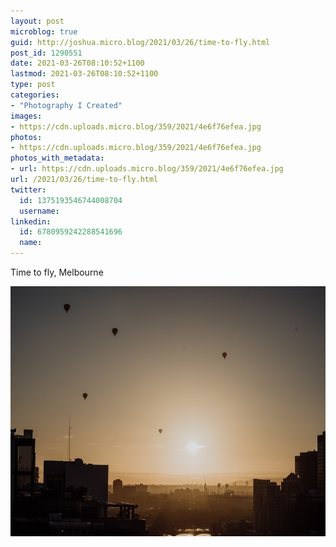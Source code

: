 ```yaml
---
layout: post
microblog: true
guid: http://joshua.micro.blog/2021/03/26/time-to-fly.html
post_id: 1290551
date: 2021-03-26T08:10:52+1100
lastmod: 2021-03-26T08:10:52+1100
type: post
categories:
- "Photography I Created"
images:
- https://cdn.uploads.micro.blog/359/2021/4e6f76efea.jpg
photos:
- https://cdn.uploads.micro.blog/359/2021/4e6f76efea.jpg
photos_with_metadata:
- url: https://cdn.uploads.micro.blog/359/2021/4e6f76efea.jpg
url: /2021/03/26/time-to-fly.html
twitter:
  id: 1375193546744008704
  username: 
linkedin:
  id: 6780959242288541696
  name: 
---
```

Time to fly, Melbourne

<img src="uploads/2021/4e6f76efea.jpg" width="600" height="400" alt="" />
